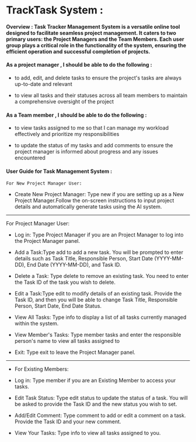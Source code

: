 

# TrackTask System :


#### Overview :  Task Tracker Management System is a versatile online tool designed to facilitate seamless project management. It caters to two primary users: the Project Managers and the Team Members. Each user group plays a critical role in the functionality of the system, ensuring the efficient operation and successful completion of projects. 

#### As a project manager , I should be able to do the following :
- to add, edit, and delete tasks to ensure the project's tasks are always up-to-date and relevant

- to view all tasks and their statuses across all team members to maintain a comprehensive oversight of the project

#### As a Team member , I should be able to do the following :
-  to view tasks assigned to me so that I can manage my workload effectively and prioritize my responsibilities

- to update the status of my tasks and add comments to ensure the project manager is informed about progress and any 
  issues encountered


#### User Guide for Task Management System :
    
    For New Project Manager User:


  - Create New Project Manager: 
    Type new if you are setting up as a New Project Manager.Follow the on-screen instructions to input project details and automatically generate tasks using the AI system.
---------------------------------------------------
  For Project Manager User:

 - Log in: Type Project Manager if you are an Project Manager to log into the Project Manager panel.

 - Add a Task:Type add to add a new task.
   You will be prompted to enter details such as Task Title, Responsible Person, Start Date (YYYY-MM-DD), End Date (YYYY-MM-DD), and Task ID.

 - Delete a Task: Type delete to remove an existing task. You need to enter the Task ID of the task you wish to delete.

 - Edit a Task:Type edit to modify details of an existing task.
   Provide the Task ID, and then you will be able to change Task Title, Responsible Person, Start Date, End Date Status.

 - View All Tasks: Type info to display a list of all tasks currently managed within the system.

 - View Member's Tasks: Type member tasks and enter the responsible person's name to view all tasks assigned to

 - Exit: Type exit to leave the Project Manager panel.
---------------------------------------------------

-  For Existing Members:

 - Log in: Type member if you are an Existing Member to access your tasks.

 - Edit Task Status: Type edit status to update the status of a task.
   You will be asked to provide the Task ID and the new status you wish to set.

 - Add/Edit Comment: Type comment to add or edit a comment on a task.
   Provide the Task ID and your new comment.

 - View Your Tasks: Type info to view all tasks assigned to you.




